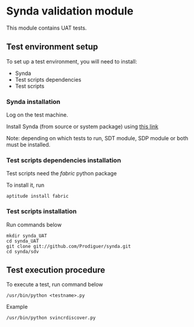 # Synda validation module

This module contains UAT tests.

## Test environment setup

To set up a test environment, you will need to install:

* Synda
* Test scripts dependencies
* Test scripts

### Synda installation

Log on the test machine.

Install Synda (from source or system package) using [this link](https://github.com/Prodiguer/synda#installation)

Note: depending on which tests to run, SDT module, SDP module or both must be installed.

### Test scripts dependencies installation

Test scripts need the *fabric* python package

To install it, run

    aptitude install fabric

### Test scripts installation

Run commands below

    mkdir synda_UAT
    cd synda_UAT
    git clone git://github.com/Prodiguer/synda.git
    cd synda/sdv

## Test execution procedure

To execute a test, run command below

    /usr/bin/python <testname>.py

Example

    /usr/bin/python svincrdiscover.py
